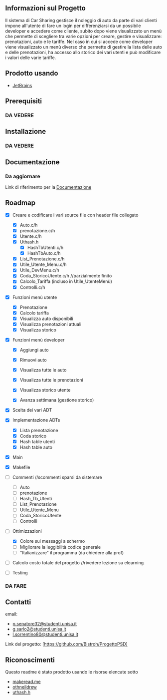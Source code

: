 
## Informazioni sul Progetto

Il sistema di Car Sharing gestisce il noleggio di auto da parte di vari clienti impone all'utente di fare un login per differenziarsi da un possibile developer e accedere come cliente, subito dopo viene visualizzato un menù che permette di scegliere tra varie opzioni per creare, gestire e visualizzare: prenotazioni, auto e le tariffe. Nel caso in cui si accede come developer viene visualizzato un menù diverso che permette di gestire la lista delle auto e delle prenotazioni, ha accesso allo storico dei vari utenti e può modificare i valori delle varie tariffe.

## Prodotto usando

- [JetBrains](https://www.jetbrains.com)

## Prerequisiti
### DA VEDERE

## Installazione
### DA VEDERE

## Documentazione
### Da aggiornare
Link di riferimento per la [Documentazione](https://example.com)

## Roadmap

- [X] Creare e codificare i vari source file con header file collegato
  - [X] Auto.c/h
  - [X] prenotazione.c/h
  - [X] Utente.c/h
  - [X] Uthash.h
    - [X] HashTbUtenti.c/h
    - [X] HashTbAuto.c/h
  - [X] List_Prenotazione.c/h
  - [X] Utile_Utente_Menu.c/h
  - [X] Utile_DevMenu.c/h
  - [X] Coda_StoricoUtente.c/h //parzialmente finito
  - [X] Calcolo_Tariffa (incluso in Utile_UtenteMenù)
  - [X] Controlli.c/h
        
- [X] Funzioni menù utente
  - [X] Prenotazione
  - [X] Calcolo tariffa
  - [X] Visualizza auto disponibili
  - [X] Visualizza prenotazioni attuali
  - [X] Visualizza storico
     
- [X] Funzioni menù developer
  - [X] Aggiungi auto
  - [X] Rimuovi auto
  - [X] Visualizza tutte le auto
  - [X] Visualizza tutte le prenotazioni
  - [X] Visualizza storico utente
  - [X] Avanza settimana (gestione storico)
        
        
- [X] Scelta dei vari ADT
- [X] Implementazione ADTs
  - [X] Lista prenotazione 
  - [X] Coda storico
  - [X] Hash table utenti
  - [X] Hash table auto
        
- [X] Main
- [X] Makefile
      
- [ ] Commenti  //scommenti sparsi da sistemare
  - [ ] Auto
  - [ ] prenotazione
  - [ ] Hash_Tb_Utenti
  - [ ] List_Prenotazione
  - [ ] Utile_Utente_Menu
  - [ ] Coda_StoricoUtente
  - [ ] Controlli
     
- [ ] Ottimizzazioni
  - [X] Colore sui messaggi a schermo
  - [ ] Migliorare la leggibilità codice generale
  - [ ] "Italianizzare" il programma (da chiedere alla prof)
     
- [ ] Calcolo costo totale del progetto //rivedere lezione su elearning
     
- [ ] Testing
      
### DA FARE


## Contatti

email: 
- p.senatore32@studenti.unisa.it
- g.sarlo2@studenti.unisa.it
- l.sorrentino80@studenti.unisa.it

Link del progetto: [https://github.com/Bistroh/ProgettoPSD]

## Riconoscimenti

Questo readme è stato prodotto usando le risorse elencate sotto 
- [makeread.me](https://github.com/ShaanCoding/ReadME-Generator)
- [othneildrew](https://github.com/othneildrew/Best-README-Template)
- [uthash.h](https://troydhanson.github.io/uthash/)
